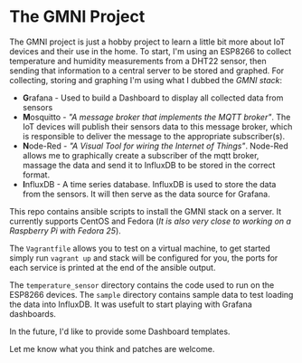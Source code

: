 # The GMNI Project

The GMNI project is just a hobby project to learn a little bit more about IoT
devices and their use in the home. To start, I'm using an ESP8266 to collect
temperature and humidity measurements from a DHT22 sensor, then sending that
information to a central server to be stored and graphed. For collecting,
storing and graphing I'm using what I dubbed the _GMNI stack_:
  * **G**rafana - Used to build a Dashboard to display all collected data from
    sensors
  * **M**osquitto - _"A message broker that implements the MQTT broker"_. The IoT
    devices will publish their sensors data to this message broker, which is
    responsible to deliver the message to the appropriate subscriber(s).
  * **N**ode-Red - _"A Visual Tool for wiring the Internet of Things"_. Node-Red
    allows me to graphically create a subscriber of the mqtt broker, massage
    the data and send it to InfluxDB to be stored in the correct format.
  * **I**nfluxDB - A time series database. InfluxDB is used to store the data
    from the sensors. It will then serve as the data source for Grafana.

This repo contains ansible scripts to install the GMNI stack on a server. It
currently supports CentOS and Fedora (_It is also very close to working on
a Raspberry Pi with Fedora 25_).

The ``Vagrantfile`` allows you to test on a virtual machine, to get started
simply run ``vagrant up`` and stack will be configured for you, the ports for
each service is printed at the end of the ansible output.

The ``temperature_sensor`` directory contains the code used to run on the
ESP8266 devices. The ``sample`` directory contains sample data to test loading
the data into InfluxDB. It was usefult to start playing with Grafana dashboards.

In the future, I'd like to provide some Dashboard templates.

Let me know what you think and patches are welcome.
     
